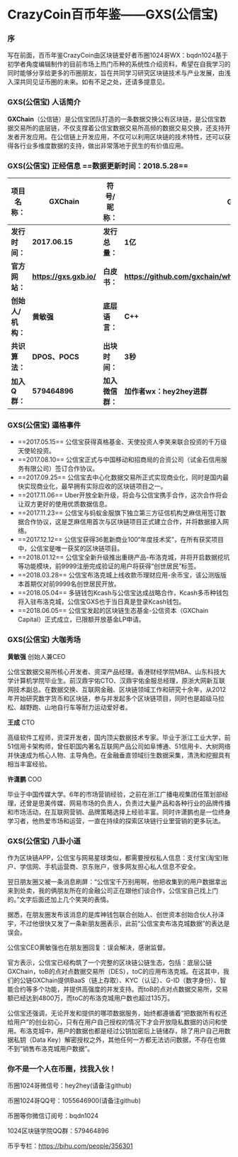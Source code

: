 
# CrazyCoin百币年鉴——GXS(公信宝) 

### 序
写在前面，百币年鉴CrazyCoin由区块链爱好者币圈1024哥WX：bqdn1024基于初学者角度编辑制作的目前市场上热门币种的系统性介绍资料，希望在自我学习的同时能够分享给更多的币圈朋友，旨在共同学习研究区块链技术与产业发展，由浅入深共同见证币圈的未来。如有不足之处，还请多提意见。

### GXS(公信宝)  人话简介

**GXChain**（公信链）是公信宝团队打造的一条数据交换公有区块链，是公信宝数据交易所的底层链，不仅支撑着公信宝数据交易所高频的数据交易交换，还支持开发者开发应用。在公信链上开发应用，不仅可以利用区块链的技术特性，还可以获得各行业多维度数据的支持，做出非常落地于民生的有价值应用。

### GXS(公信宝)  正经信息  ==数据更新时间：2018.5.28==

**项目名称：**| **GXChain**|**符号/昵称：**|**GXS(公信宝)**
----------- | ----------- | ------------- | -------------
**发行时间：** | **2017.06.15** | **发行总量：**| **1亿**
**官方网站：**| **https://gxs.gxb.io/**  | **白皮书：** | **https://github.com/gxchain/whitepaper/blob/master/zh/whitepaper.md**
**创始人/机构：**  | **黄敏强** | **底层语言：** | **C++**
**共识算法：** | **DPOS、POCS**  | **出块时间：**| **3秒**
**加入Q群：** | **579464896**  | **加入微信群：**| **加作者wx：hey2hey进群**


### GXS(公信宝)  逼格事件

 - ==2017.05.15== 公信宝获得真格基金、天使投资人李笑来联合投资的千万级天使轮投资。
 - ==2017.08.10== 公信宝正式与中国移动和招商局的合资公司（试金石信用服务有限公司）签订合作协议。
 - ==2017.09.25== 公信宝去中心化数据交易所正式实现商业化，同时是国内最快实现商业化，最早拥有实际应收的区块链项目之一。
 - ==2017.11.06==  Uber开放全新升级，将会与公信宝携手合作，这次合作将会让双方更好的使用优质数据信息。
 - ==2017.11.23== 公信宝与蚂蚁金服旗下独立第三方征信机构芝麻信用签订数据合作协议，这是芝麻信用首次与区块链项目正式建立合作，并将数据接入网络。
 - ==2017.12.12== 公信宝获得36氪新商业100“年度技术奖”，在所有获奖项目中，公信宝是唯一获奖的区块链项目。
 - ==2018.01.12== 公信宝全新升级推出重磅产品-布洛克城，并将开启数据挖坑等功能模块，前9999注册完成验证的用户将获得“创世居民”标签。
 - ==2018.03.28== 公信宝布洛克城上线收款币理财应用-余币宝，该公测版版本首期仅对前9999名创世居民开放。
 - ==2018.05.04== 多链钱包Kcash与公信宝达成战略合作，Kcash多币种钱包将入驻布洛克城，公信宝GXS也于当日真是登录Kcash钱包。
 - ==2018.06.05== 公信宝发起的区块链生态基金-公信资本（GXChain Capital）正式成立，已限额开放基金LP申请。


### GXS(公信宝)  大咖秀场

**黄敏强** 创始人兼CEO

公信宝数据交易所核心开发者、资深产品经理。香港财经学院MBA、山东科技大学计算机学院毕业生。前汉鼎宇佑CTO、汉鼎宇佑金服总经理，原浙大网新互联网技术副总。在数据交换、互联网金融、区块链领域工作和研究十余年，从2012年开始研究数字货币和区块链，参与并发起多个区块链项目，同时也是超级马拉松、越野跑、山地自行车等耐力运动爱好者。

**王成** CTO

高级软件工程师，资深开发者，国内顶尖数据技术专家。毕业于浙江工业大学，前51信用卡架构师，曾任职国内著名互联网产品公司如阜博通、51信用卡、大树网络并快速成为核心人物、主导角色。在金融垂直领域衍生数据采集，清洗和挖掘具有相当丰富经验。

**许潇鹏** COO

毕业于中国传媒大学。6年的市场营销经验，之前在浙江广播电视集团任策划部经理，还曾是思美传媒、网易市场的负责人，负责过大量产品和各种行业的品牌传播和市场活动，在互联网营销、品牌策略选择上经验丰富。同时许潇鹏也是一位终身学习者，他热爱市场和运营，一直在持续的探索区块链行业里营销的更多玩法。


### GXS(公信宝)  八卦小道

作为区块链APP，公信宝与网易星球类似，都需要授权私人信息：支付宝(淘宝)账户、学信网、手机运营商、京东账户，很多网友担心私人信息不安全。

翌日朋友圈又被一条消息刷屏：“公信宝千万别用啊，他把收集到的用户数据拿出来到处卖，我的俩朋友所在的金融公司正在跟他们谈合作，公信宝自己找上门的。”文字后面还加上几个笑哭的表情。

据悉，在朋友圈发布该消息的是库神钱包联合创始人、创世资本创始合伙人孙泽宇，不过他很快又发了一条新朋友圈表示，此前“公信宝卖布洛克城数据”的表达是误会。

公信宝CEO黄敏强也在朋友圈回复：误会解决，感谢监督。

官方表示，公信宝已经构筑了一个完整的区块链公链生态，包括：底层公链GXChain，toB的点对点数据交易所（DES），toC的应用布洛克城。在这其中，我们的公链GXChain提供BaaS（链上存取）、KYC（认证）、G-ID（数字身份）、智能合约等多个功能，并提供高强度的并发支持。而toB的点对点数据交易所，交易额已经达到4800万，而toC的布洛克城用户数也超过135万。

公信宝还强调，无论开发和提供的哪项数据服务，始终都遵循着“把数据所有权还给用户”的创业初心，只有在用户自己授权的情况下才会开放隐私数据的访问和使用。布洛克城中，用户的数据也都是经过公钥加密后上链储存，除了用户自己用数据私钥（Data Key）解密授权之外，其他任何一方都无法访问数据，不存在也做不到“销售布洛克城用户数据”。


### 你不是一个人在币圈，找我入伙！
币圈1024哥微信号：hey2hey(请备注github)

币圈1024哥QQ号：1055646900(请备注github)

币圈等你微信订阅号：bqdn1024

1024区块链学院QQ群：579464896

币乎专栏：https://bihu.com/people/356301

